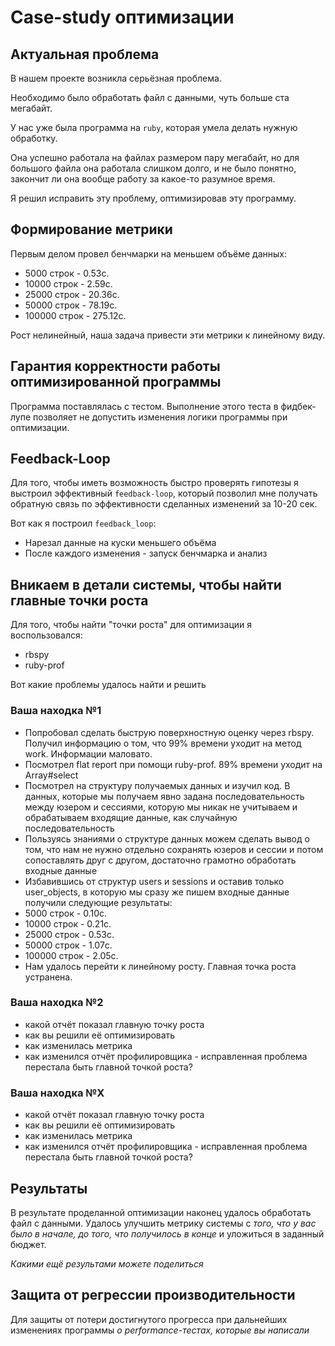 # Case-study оптимизации

## Актуальная проблема
В нашем проекте возникла серьёзная проблема.

Необходимо было обработать файл с данными, чуть больше ста мегабайт.

У нас уже была программа на `ruby`, которая умела делать нужную обработку.

Она успешно работала на файлах размером пару мегабайт, но для большого файла она работала слишком долго, и не было понятно, закончит ли она вообще работу за какое-то разумное время.

Я решил исправить эту проблему, оптимизировав эту программу.

## Формирование метрики
Первым делом провел бенчмарки на меньшем объёме данных:

- 5000 строк - 0.53с.
- 10000 строк - 2.59с.
- 25000 строк - 20.36с.
- 50000 строк - 78.19с.
- 100000 строк - 275.12c.

Рост нелинейный, наша задача привести эти метрики к линейному виду.

## Гарантия корректности работы оптимизированной программы
Программа поставлялась с тестом. Выполнение этого теста в фидбек-лупе позволяет не допустить изменения логики программы при оптимизации.

## Feedback-Loop
Для того, чтобы иметь возможность быстро проверять гипотезы я выстроил эффективный `feedback-loop`, который позволил мне получать обратную связь по эффективности сделанных изменений за 10-20 сек.

Вот как я построил `feedback_loop`:
 - Нарезал данные на куски меньшего объёма
 - После каждого изменения - запуск бенчмарка и анализ

## Вникаем в детали системы, чтобы найти главные точки роста
Для того, чтобы найти "точки роста" для оптимизации я воспользовался:
 - rbspy
 - ruby-prof

Вот какие проблемы удалось найти и решить

### Ваша находка №1
- Попробовал сделать быструю поверхностную оценку через rbspy. Получил информацию о том, что 99% времени уходит на метод work. Информации маловато.
- Посмотрел flat report при помощи ruby-prof. 89% времени уходит на Array#select
- Посмотрел на структуру получаемых данных и изучил код. В данных, которые мы получаем явно задана последовательность между юзером и сессиями, которую мы никак не учитываем и обрабатываем входящие данные, как случайную последовательность
- Пользуясь знаниями о структуре данных можем сделать вывод о том, что нам не нужно отдельно сохранять юзеров и сессии и потом сопоставлять друг с другом, достаточно грамотно обработать входные данные
- Избавившись от структур users и sessions и оставив только user_objects, в которую мы сразу же пишем входные данные получили следующие результаты:
- 5000 строк - 0.10с.
- 10000 строк - 0.21с.
- 25000 строк - 0.53c.
- 50000 строк - 1.07c.
- 100000 строк - 2.05c.
- Нам удалось перейти к линейному росту. Главная точка роста устранена.

### Ваша находка №2
- какой отчёт показал главную точку роста
- как вы решили её оптимизировать
- как изменилась метрика
- как изменился отчёт профилировщика - исправленная проблема перестала быть главной точкой роста?

### Ваша находка №X
- какой отчёт показал главную точку роста
- как вы решили её оптимизировать
- как изменилась метрика
- как изменился отчёт профилировщика - исправленная проблема перестала быть главной точкой роста?

## Результаты
В результате проделанной оптимизации наконец удалось обработать файл с данными.
Удалось улучшить метрику системы с *того, что у вас было в начале, до того, что получилось в конце* и уложиться в заданный бюджет.

*Какими ещё результами можете поделиться*

## Защита от регрессии производительности
Для защиты от потери достигнутого прогресса при дальнейших изменениях программы *о performance-тестах, которые вы написали*

